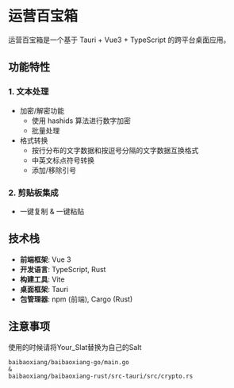 # 运营百宝箱

运营百宝箱是一个基于 Tauri + Vue3 + TypeScript 的跨平台桌面应用。

## 功能特性

### 1. 文本处理
- 加密/解密功能
  - 使用 hashids 算法进行数字加密
  - 批量处理
- 格式转换
  - 按行分布的文字数据和按逗号分隔的文字数据互换格式
  - 中英文标点符号转换
  - 添加/移除引号

### 2. 剪贴板集成
- 一键复制 & 一键粘贴

## 技术栈

- **前端框架**: Vue 3
- **开发语言**: TypeScript, Rust
- **构建工具**: Vite
- **桌面框架**: Tauri
- **包管理器**: npm (前端), Cargo (Rust)

## 注意事项
使用的时候请将Your_Slat替换为自己的Salt
```
baibaoxiang/baibaoxiang-go/main.go
&
baibaoxiang/baibaoxiang-rust/src-tauri/src/crypto.rs
```